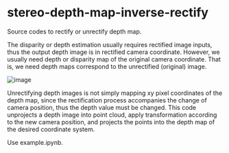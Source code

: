 # stereo-depth-map-inverse-rectify
Source codes to rectify or unrectify depth map.

The disparity or depth estimation usually requires rectified image inputs, thus the output depth image is in rectified camera coordinate.
However, we usually need depth or disparity map of the original camera coordinate. That is, we need depth maps correspond to the unrectified (original) image.

![image](https://github.com/puostyoon/stereo-depth-map-inverse-rectify/assets/104057435/bfcc72f7-2beb-47f3-a020-21e83c5091d2)

Unrectifying depth images is not simply mapping xy pixel coordinates of the depth map, since the rectification process accompanies the change of camera position, thus the depth value must be changed.
This code unprojects a depth image into point cloud, apply transformation according to the new camera position, and projects the points into the depth map of the desired coordinate system.

Use example.ipynb.
